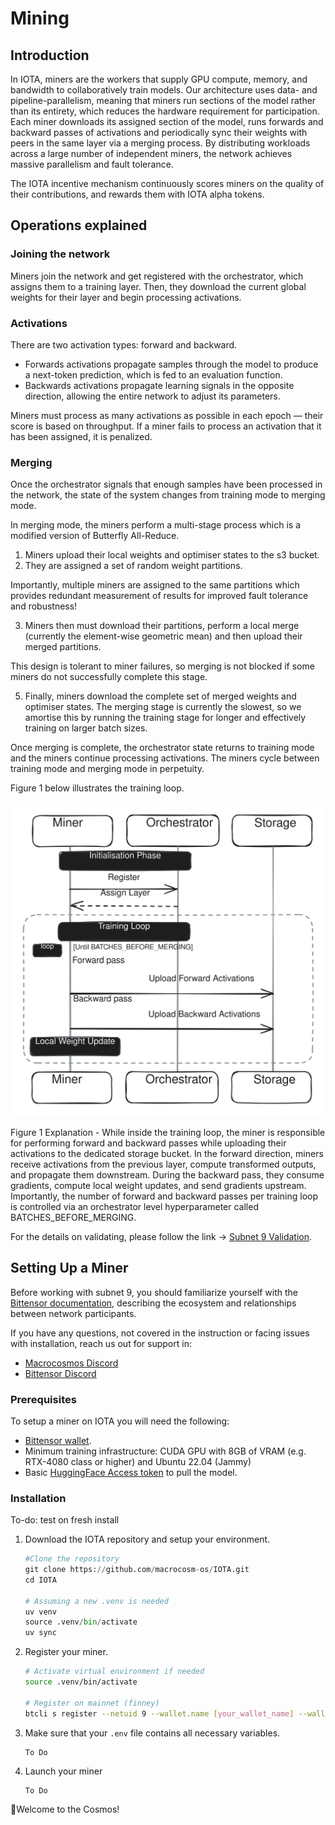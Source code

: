 # Mining

## Introduction

In IOTA, miners are the workers that supply GPU compute, memory, and bandwidth to collaboratively train models. Our architecture uses data- and pipeline-parallelism, meaning that miners run sections of the model rather than its entirety, which reduces the hardware requirement for participation. Each miner downloads its assigned section of the model, runs forwards and backward passes of activations and periodically sync their weights with peers in the same layer via a merging process. By distributing workloads across a large number of independent miners, the network achieves massive parallelism and fault tolerance.

The IOTA incentive mechanism continuously scores miners on the quality of their contributions, and rewards them with IOTA alpha tokens.

## Operations explained

### Joining the network

Miners join the network and get registered with the orchestrator, which assigns them to a training layer. Then, they download the current global weights for their layer and begin processing activations.

### Activations

There are two activation types: forward and backward.

* Forwards activations propagate samples through the model to produce a next-token prediction, which is fed to an evaluation function.
* Backwards activations propagate learning signals in the opposite direction, allowing the entire network to adjust its parameters.

Miners must process as many activations as possible in each epoch — their score is based on throughput. If a miner fails to process an activation that it has been assigned, it is penalized.&#x20;

### Merging

Once the orchestrator signals that enough samples have been processed in the network, the state of the system changes from training mode to merging mode.&#x20;

In merging mode, the miners perform a multi-stage process which is a modified version of Butterfly All-Reduce.&#x20;

1. Miners upload their local weights and optimiser states to the s3 bucket.&#x20;
2. They are assigned a set of random weight partitions.&#x20;

Importantly, multiple miners are assigned to the same partitions which provides redundant measurement of results for improved fault tolerance and robustness!&#x20;

3. Miners then must download their partitions, perform a local merge (currently the element-wise geometric mean) and then upload their merged partitions.&#x20;

This design is tolerant to miner failures, so merging is not blocked if some miners do not successfully complete this stage.&#x20;

5. Finally, miners download the complete set of merged weights and optimiser states. The merging stage is currently the slowest, so we amortise this by running the training stage for longer and effectively training on larger batch sizes.

Once merging is complete, the orchestrator state returns to training mode and the miners continue processing activations. The miners cycle between training mode and merging mode in perpetuity.

Figure 1 below illustrates the training loop.

<img src="../../.gitbook/assets/file.excalidraw (2).svg" alt="Figure 1 The training loop process" class="gitbook-drawing">

Figure 1 Explanation - While inside the training loop, the miner is responsible for performing forward and backward passes while uploading their activations to the dedicated storage bucket. In the forward direction, miners receive activations from the previous layer, compute transformed outputs, and propagate them downstream. During the backward pass, they consume gradients, compute local weight updates, and send gradients upstream. Importantly, the number of forward and backward passes per training loop is controlled via an orchestrator level hyperparameter called BATCHES\_BEFORE\_MERGING.

For the details on validating, please follow the link -> [Subnet 9 Validation](https://docs.macrocosmos.ai/subnets/subnet-9-pre-training/subnet-9-validating).

## Setting Up a Miner

Before working with subnet 9, you should familiarize yourself with the [Bittensor documentation](https://docs.bittensor.com/), describing the ecosystem and relationships between network participants.

If you have any questions, not covered in the instruction or facing issues with installation, reach us out for support in:

* ​[Macrocosmos Discord](https://discord.com/channels/1238450997848707082)
* [Bittensor Discord](https://discord.com/channels/799672011265015819/1162768567821930597)

### Prerequisites

To setup a miner on IOTA you will need the following:

* [Bittensor wallet](https://docs.bittensor.com/working-with-keys).
* Minimum training infrastructure: CUDA GPU with 8GB of VRAM (e.g. RTX-4080 class or higher) and Ubuntu 22.04 (Jammy)
* Basic [HuggingFace Access token](https://huggingface.co/docs/hub/en/security-tokens) to pull the model.

### Installation&#x20;

To-do: test on fresh install

1.  Download the IOTA repository and setup your environment.

    ```python
    #Clone the repository
    git clone https://github.com/macrocosm-os/IOTA.git
    cd IOTA

    # Assuming a new .venv is needed
    uv venv
    source .venv/bin/activate
    uv sync


    ```
2.  Register your miner.

    ```bash
    # Activate virtual environment if needed
    source .venv/bin/activate

    # Register on mainnet (finney)
    btcli s register --netuid 9 --wallet.name [your_wallet_name] --wallet.hotkey [your_wallet_hotkey]
    ```
3.  Make sure that your `.env` file contains all necessary variables.

    ```
    To Do
    ```
4.  Launch your miner

    ```
    To Do
    ```

🎉Welcome to the Cosmos!
